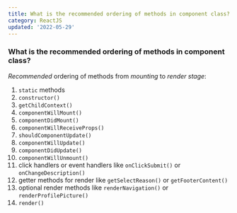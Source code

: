 ```yaml
---
title: What is the recommended ordering of methods in component class?
category: ReactJS
updated: '2022-05-29'
---
```


### What is the recommended ordering of methods in component class?

_Recommended_ ordering of methods from _mounting_ to _render stage_:

1. `static` methods
2. `constructor()`
3. `getChildContext()`
4. `componentWillMount()`
5. `componentDidMount()`
6. `componentWillReceiveProps()`
7. `shouldComponentUpdate()`
8. `componentWillUpdate()`
9. `componentDidUpdate()`
10. `componentWillUnmount()`
11. click handlers or event handlers like `onClickSubmit()` or `onChangeDescription()`
12. getter methods for render like `getSelectReason()` or `getFooterContent()`
13. optional render methods like `renderNavigation()` or `renderProfilePicture()`
14. `render()`
